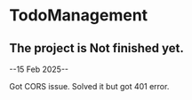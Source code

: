 # TodoManagement

## The project is Not finished yet.



--15 Feb 2025--

Got CORS issue. Solved it but got 401 error.
